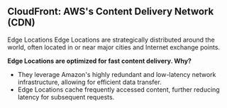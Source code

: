 ## CloudFront: AWS's Content Delivery Network (CDN)

Edge Locations
Edge Locations are strategically distributed around the world, often located in or near major cities and Internet exchange points.

**Edge Locations are optimized for fast content delivery. Why?**
- They leverage Amazon's highly redundant and low-latency network infrastructure, allowing for efficient data transfer. 
- Edge Locations cache frequently accessed content, further reducing latency for subsequent requests.

